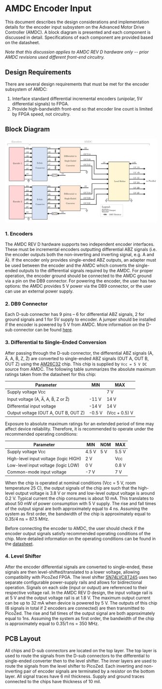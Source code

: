 # AMDC Encoder Input

This document describes the design considerations and implementation details for the encoder input subsystem on the Advanced Motor Drive Controller (AMDC). A block diagram is presented and each component is discussed in detail. Specifications of each component are provided based on the datasheet.

*Note that this discussion applies to AMDC REV D hardware only -- prior AMDC revisions used different front-end circuitry.*

## Design Requirements

There are several design requirements that must be met for the encoder subsystem of AMDC:

1. Interface standard differential incremental encoders (unipolar, 5V differential signals) to FPGA.
2. Provide high-bandwidth front-end so that encoder line count is limited by FPGA speed, not circuitry.

## Block Diagram

<img src="images/amdc-encoder.svg" />

### 1. Encoders

The AMDC REV D hardware supports two independent encoder interfaces. These must be incremental encoders outputting differential ABZ signals (i.e. the encoder outputs both the non-inverting and inverting signal, e.g. A and A̅). If the encoder only provides single-ended ABZ outputs, an adapter must be used between the encoder and the AMDC which converts the single-ended outputs to the differential signals required by the AMDC. For proper operation, the encoder ground should be connected to the AMDC ground via a pin on the DB9 connector. For powering the encoder, the user has two options: the AMDC provides 5 V power via the DB9 connector, or the user can use an external power supply.

### 2. DB9 Connector

Each D-sub connecter has 9 pins – 6 for differential ABZ signals, 2 for ground signals and 1 for 5V supply to encoder. A jumper should be installed if the encoder is powered by 5 V from AMDC. More information on the D-sub connector can be found [here]( https://www.alliedelec.com/m/d/c3366066d9274ddf3c20bc3008518f5b.pdf?src-supplier=Allied+Electronics).

### 3. Differential to Single-Ended Conversion

After passing through the D-sub connector, the differential ABZ signals (A, A̅, A, B̅, Z, Z̅) are converted to single-ended ABZ signals (OUT A, OUT B, OUT Z) using the [AM26C32](http://www.ti.com/lit/ds/symlink/am26c32.pdf) chip. This chip is supplied by `Vcc = 5 V DC` source from AMDC. The following table summarizes the absolute maximum ratings taken from the datasheet for this chip:

| Parameter                            | MIN    | MAX           |
|--------------------------------------|--------|---------------|
| Supply voltage Vcc                   |        | 7 V           |
| Input voltage (A, A̅, A, B̅, Z or Z̅)   | -11 V  | 14 V          |
| Differential input voltage           | -14 V  | 14 V          |
| Output voltage (OUT A, OUT B, OUT Z) | -0.5 V | (Vcc + 0.5) V |

Exposure to absolute maximum ratings for an extended period of time may affect device reliability. Therefore, it is recommended to operate under the recommended operating conditions:

| Parameter                             | MIN   | NOM | MAX   |
|---------------------------------------|-------|-----|-------|
| Supply voltage Vcc                    | 4.5 V | 5 V | 5.5 V |
| High-level input voltage (logic HIGH) | 2 V   |     | Vcc   |
| Low-level input voltage (logic LOW)   | 0 V   |     | 0.8 V |
| Common-mode input voltage             | -7 V  |     | 7 V   |

When the chip is operated at nominal conditions (Vcc = 5 V, room temperature 25 C), the output signals of the chip are such that the high-level output voltage is 3.8 V or more and low-level output voltage is around 0.2 V. Typical current the chip consumes is about 10 mA. This translates to about 50 mW of power consumption with 5 V supply. The rise and fall times of the output signal are both approximately equal to 4 ns. Assuming the system as first order, the bandwidth of the chip is approximately equal to 0.35/4 ns = 87.5 MHz.

Before connecting the encoder to AMDC, the user should check if the encoder output signals satisfy recommended operating conditions of the chip. More detailed information on the operating conditions can be found in the [datasheet](http://www.ti.com/lit/ds/symlink/am26c32.pdf).


### 4. Level Shifter

After the encoder differential signals are converted to single-ended, these signals are then level-shifted/translated to a lower voltage, allowing compatibility with PicoZed FPGA. The level shifter [SN74LVC8T245](http://www.ti.com/lit/ds/symlink/sn74lvc8t245.pdf) uses two separate configurable power-supply rails and allows for bidirectional operation. Signals on each side (input or output) are referenced to their respective voltage rail. In the AMDC REV D design, the input voltage rail is at 5 V and the output voltage rail is at 1.8 V. The maximum output current can be up to 32 mA when device is powered by 5 V. The outputs of this chip (6 signals in total if 2 encoders are connected) are then transmitted to PicoZed. The rise and fall times of the output signal are both approximately equal to 1ns. Assuming the system as first order, the bandwidth of the chip is approximately equal to 0.35/1 ns = 350 MHz.

## PCB Layout

All chips and D-sub connectors are located on the top layer. The top layer is used to route the signals from the D-sub connectors to the differential to single-ended converter then to the level shifter. The inner layers are used to route the signals from the level shifter to PicoZed. Each inverting and non-inverting pair of encoder signals are terminated by a resistor on the bottom layer. All signal traces have 6 mil thickness. Supply and ground traces connected to the chips have thickness of 10 mil.
